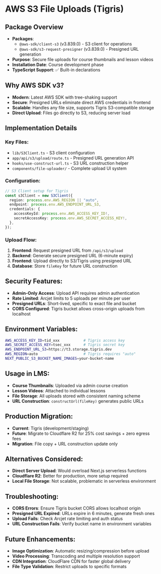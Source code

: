 # AWS S3 File Uploads (Tigris)

## Package Overview

- **Packages**:
  - `@aws-sdk/client-s3` (v3.839.0) - S3 client for operations
  - `@aws-sdk/s3-request-presigner` (v3.839.0) - Presigned URL generation
- **Purpose**: Secure file uploads for course thumbnails and lesson videos
- **Installation Date**: Course development phase
- **TypeScript Support**: ✅ Built-in declarations

## Why AWS SDK v3?

- **Modern**: Latest AWS SDK with tree-shaking support
- **Secure**: Presigned URLs eliminate direct AWS credentials in frontend
- **Scalable**: Handles any file size, supports Tigris S3-compatible storage
- **Direct Upload**: Files go directly to S3, reducing server load

## Implementation Details

### Key Files:

- `lib/S3Client.ts` - S3 client configuration
- `app/api/s3/upload/route.ts` - Presigned URL generation API
- `hooks/use-construct-url.ts` - S3 URL construction helper
- `components/file-uploader/` - Complete upload UI system

### Configuration:

```typescript
// S3 Client setup for Tigris
const s3Client = new S3Client({
  region: process.env.AWS_REGION || "auto",
  endpoint: process.env.AWS_ENDPOINT_URL_S3,
  credentials: {
    accessKeyId: process.env.AWS_ACCESS_KEY_ID!,
    secretAccessKey: process.env.AWS_SECRET_ACCESS_KEY!,
  },
});
```

### Upload Flow:

1. **Frontend**: Request presigned URL from `/api/s3/upload`
2. **Backend**: Generate secure presigned URL (6-minute expiry)
3. **Frontend**: Upload directly to S3/Tigris using presigned URL
4. **Database**: Store `fileKey` for future URL construction

## Security Features:

- **Admin-Only Access**: Upload API requires admin authentication
- **Rate Limited**: Arcjet limits to 5 uploads per minute per user
- **Presigned URLs**: Short-lived, specific to exact file and bucket
- **CORS Configured**: Tigris bucket allows cross-origin uploads from localhost

## Environment Variables:

```bash
AWS_ACCESS_KEY_ID=tid_xxx           # Tigris access key
AWS_SECRET_ACCESS_KEY=tsec_xxx      # Tigris secret key
AWS_ENDPOINT_URL_S3=https://t3.storage.tigris.dev
AWS_REGION=auto                     # Tigris requires "auto"
NEXT_PUBLIC_S3_BUCKET_NAME_IMAGES=your-bucket-name
```

## Usage in LMS:

- **Course Thumbnails**: Uploaded via admin course creation
- **Lesson Videos**: Attached to individual lessons
- **File Storage**: All uploads stored with consistent naming scheme
- **URL Construction**: `constructUrl(fileKey)` generates public URLs

## Production Migration:

- **Current**: Tigris (development/staging)
- **Future**: Migrate to Cloudflare R2 for 25% cost savings + zero egress fees
- **Migration**: File copy + URL construction update only

## Alternatives Considered:

- **Direct Server Upload**: Would overload Next.js serverless functions
- **Cloudflare R2**: Better for production, more setup required
- **Local File Storage**: Not scalable, problematic in serverless environment

## Troubleshooting:

- **CORS Errors**: Ensure Tigris bucket CORS allows localhost origin
- **Presigned URL Expired**: URLs expire in 6 minutes, generate fresh ones
- **Upload Fails**: Check Arcjet rate limiting and auth status
- **URL Construction Fails**: Verify bucket name in environment variables

## Future Enhancements:

- **Image Optimization**: Automatic resizing/compression before upload
- **Video Processing**: Transcoding and multiple resolution support
- **CDN Integration**: CloudFlare CDN for faster global delivery
- **File Type Validation**: Restrict uploads to specific formats
